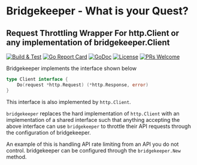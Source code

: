 # Bridgekeeper - What is your Quest?

## Request Throttling Wrapper For http.Client or any implementation of bridgekeeper.Client

[![Build & Test](https://github.com/devnw/bridgekeeper/actions/workflows/build.yml/badge.svg)](https://github.com/devnw/bridgekeeper/actions/workflows/build.yml)
[![Go Report Card](https://goreportcard.com/badge/github.com/devnw/bridgekeeper)](https://goreportcard.com/report/github.com/devnw/bridgekeeper)
[![GoDoc](https://godoc.org/devnw.com/bridgekeeper?status.svg)](https://pkg.go.dev/devnw.com/bridgekeeper)
[![License](https://img.shields.io/badge/License-Apache%202.0-blue.svg)](https://opensource.org/licenses/Apache-2.0)
[![PRs Welcome](https://img.shields.io/badge/PRs-welcome-brightgreen.svg)](http://makeapullrequest.com)

Bridgekeeper implements the interface shown below

```go
type Client interface {
    Do(request *http.Request) (*http.Response, error)
}
```

This interface is also implemented by `http.Client`.

`bridgekeeper` replaces the hard implementation of `http.Client` with an
implementation of a shared interface such that anything accepting the
above interface can use `bridgekeeper` to throttle their API requests through
the configuration of bridgekeeper.

An example of this is handling API rate limiting from an API you do not
control. bridgekeeper can be configured through the `bridgekeeper.New` method.
